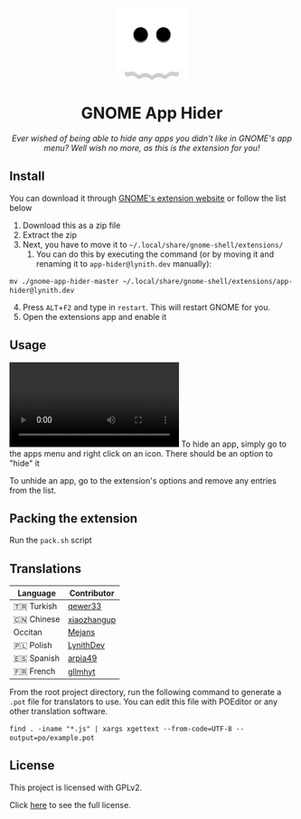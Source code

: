 <div align="center">
  <img src="https://raw.githubusercontent.com/LynithDev/gnome-app-hider/master/.github/ghost_nobg.png" width="128">
  <h1>GNOME App Hider</h1>
  <p><i>Ever wished of being able to hide any apps you didn't like in GNOME's app menu? Well wish no more, as this is the extension for you!</i>
</div>

## Install
You can download it through [GNOME's extension website](https://extensions.gnome.org/extension/5895/app-hider/) or follow the list below
1. Download this as a zip file
2. Extract the zip
3. Next, you have to move it to `~/.local/share/gnome-shell/extensions/`
    1. You can do this by executing the command (or by moving it and renaming it to `app-hider@lynith.dev` manually):
```
mv ./gnome-app-hider-master ~/.local/share/gnome-shell/extensions/app-hider@lynith.dev
```
4. Press `ALT`+`F2` and type in `restart`. This will restart GNOME for you.
5. Open the extensions app and enable it

## Usage
![](https://raw.githubusercontent.com/LynithDev/gnome-app-hider/master/.github/showcase.mp4)
To hide an app, simply go to the apps menu and right click on an icon. There should be an option to "hide" it

To unhide an app, go to the extension's options and remove any entries from the list.

## Packing the extension
Run the `pack.sh` script

## Translations
| Language   | Contributor                                   |
|------------|-----------------------------------------------|
| 🇹🇷 Turkish | [qewer33](https://github.com/qewer33)         |
| 🇨🇳 Chinese | [xiaozhangup](https://github.com/xiaozhangup) |
| Occitan    | [Mejans](https://github.com/Mejans)           |
| 🇵🇱 Polish  | [LynithDev](https://github.com/LynithDev)     |
| 🇪🇸 Spanish | [arpia49](https://github.com/arpia49)         |
| 🇫🇷 French  | [gllmhyt](https://github.com/gllmhyt)         |

From the root project directory, run the following command to generate a `.pot` file for translators to use. You can edit this file with POEditor or any other translation software.

```
find . -iname "*.js" | xargs xgettext --from-code=UTF-8 --output=po/example.pot
```

## License
This project is licensed with GPLv2.

Click [here](./LICENSE) to see the full license.
